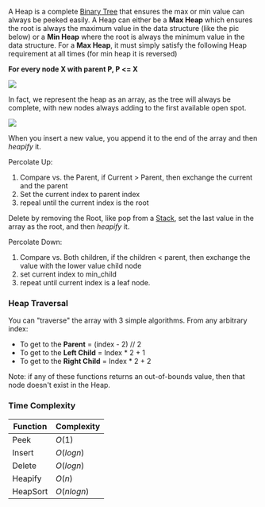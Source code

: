

  A Heap is a complete [Binary Tree](Trees.md) that ensures the max or min value can always be peeked easily. A Heap can either be a **Max Heap** which ensures the root is always the maximum value in the data structure (like the pic below) or a **Min Heap** where the root is always the minimum value in the data structure. For a **Max Heap**, it must simply satisfy the following Heap requirement at all times (for min heap it is reversed)
  
  **For every node X with parent  P,   P <= X**



![](Pasted%20image%2020220413001316.png)

In fact, we represent the heap as an array, as the tree will always be complete, with new nodes always adding to the first available open spot.

![](Pasted%20image%2020220413001437.png)

When you insert a new value, you append it to the end of the array and then _heapify_ it.

Percolate Up:
1. Compare vs. the Parent, if Current > Parent, then exchange the current and the parent
2. Set the current index to parent index
3. repeal until the current index is the root


Delete by removing the Root, like pop from a [Stack](Stacks.md), set the last value in the array as the root, and then _heapify_ it.

Percolate Down:
1. Compare vs. Both children, if the children < parent, then exchange the value with the lower value child node
2. set current index to min_child
3. repeat until current index is a leaf node.


### Heap Traversal

You can "traverse" the array with 3 simple algorithms.  From any arbitrary index:

- To get to the **Parent** = (index - 2) // 2
- To get to the **Left Child** = Index * 2 + 1
- To get to the **Right Child** = Index * 2 + 2

Note: if any of these functions returns an out-of-bounds value, then that node doesn't exist in the Heap.


### Time Complexity

|Function | Complexity|
|---- | ---|
| Peek | $O(1)$ |
| Insert | $O(log n)$ |
| Delete | $O(log n)$ |
| Heapify | $O(n)$ |
| HeapSort | $O(n log n)$ |
